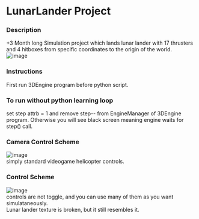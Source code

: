 # LunarLander Project
### Description
+3 Month long Simulation project which lands lunar lander with 17 thrusters and 4 hitboxes from specific coordinates to the origin of the world.   
![image](https://user-images.githubusercontent.com/92366936/221451725-44fe2458-5b27-4274-8d9f-bb80b6141950.png)   
### Instructions  
First run 3DEngine program before python script.  
### To run without python learning loop  
set step attrb = 1 and remove step-- from EngineManager of 3DEngine program. Otherwise you will see black screen meaning   engine waits for step() call.  
### Camera Control Scheme  
![image](https://user-images.githubusercontent.com/92366936/222907945-355c6021-77d8-4eda-83e6-321f95ca4c43.png)  
simply standard videogame helicopter controls.  
### Control Scheme  
![image](https://user-images.githubusercontent.com/92366936/222907649-8b79c130-afca-456c-b4b7-8c87c3c1932b.png)  
controls are not toggle, and you can use many of them as you want simulataneously.  
Lunar lander texture is broken, but it still resembles it.  
